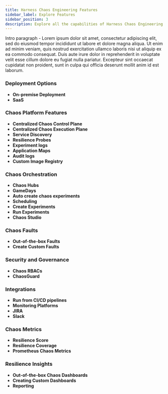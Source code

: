 ```yaml
---
title: Harness Chaos Engineering Features
sidebar_label: Explore Features
sidebar_position: 3
description: Explore all the capabilities of Harness Chaos Engineering
---
```

Intro paragraph -
Lorem ipsum dolor sit amet, consectetur adipiscing elit, sed do eiusmod tempor incididunt ut labore et dolore magna aliqua. Ut enim ad minim veniam, quis nostrud exercitation ullamco laboris nisi ut aliquip ex ea commodo consequat. Duis aute irure dolor in reprehenderit in voluptate velit esse cillum dolore eu fugiat nulla pariatur. Excepteur sint occaecat cupidatat non proident, sunt in culpa qui officia deserunt mollit anim id est laborum.

### Deployment Options

- **On-premise Deployment**
- **SaaS**

### Chaos Platform Features

- **Centralized Chaos Control Plane**
- **Centralized Chaos Execution Plane**
- **Service Discovery**
- **Resilience Probes**
- **Experiment logs**
- **Application Maps**
- **Audit logs**
- **Custom Image Registry**

### Chaos Orchestration

- **Chaos Hubs**
- **GameDays**
- **Auto create chaos experiments**
- **Scheduling**
- **Create Experiments**
- **Run Experiments**
- **Chaos Studio**

### Chaos Faults

- **Out-of-the-box Faults**
- **Create Custom Faults**

### Security and Governance

- **Chaos RBACs**
- **ChaosGuard**

### Integrations

- **Run from CI/CD pipelines**
- **Monitoring Platforms**
- **JIRA**
- **Slack**

### Chaos Metrics

- **Resilience Score**
- **Resilience Coverage**
- **Prometheus Chaos Metrics**

### Resilience Insights

- **Out-of-the-box Chaos Dashboards**
- **Creating Custom Dashboards**
- **Reporting**

